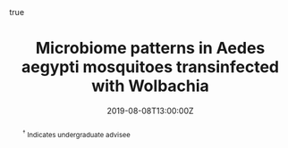---
title: Microbiome patterns in Aedes aegypti mosquitoes transinfected with Wolbachia
event: Syracuse University Summer Undergraduate Research Symposium
event_url:

location: Syracuse, NY
address:
  street:
  city:
  region: 
  postcode:
  country:

summary: Poster
abstract: "<sup>&dagger;</sup> Indicates undergraduate advisee"

# Talk start and end times.
#   End time can optionally be hidden by prefixing the line with `#`.
date: "2019-08-08T13:00:00Z"
#date_end: "2030-06-01T15:00:00Z"
all_day: true

# Schedule page publish date (NOT talk date).
publishDate: "2017-01-01T00:00:00Z"

authors: ["H. Middleton<sup>&dagger;</sup>", "J. Pascar", "S. Dorus"]
tags: []

# Is this a featured talk? (true/false)
featured: false

image:
  caption: 'Image credit: [**Unsplash**](https://unsplash.com/photos/bzdhc5b3Bxs)'
  focal_point: Right

links:
url_code: ""
url_pdf: ""
url_slides: ""
url_video: ""

# Markdown Slides (optional).
#   Associate this talk with Markdown slides.
#   Simply enter your slide deck's filename without extension.
#   E.g. `slides = "example-slides"` references `content/slides/example-slides.md`.
#   Otherwise, set `slides = ""`.
slides: []

# Projects (optional).
#   Associate this post with one or more of your projects.
#   Simply enter your project's folder or file name without extension.
#   E.g. `projects = ["internal-project"]` references `content/project/deep-learning/index.md`.
#   Otherwise, set `projects = []`.
projects: []

# Enable math on this page?
math: true
---